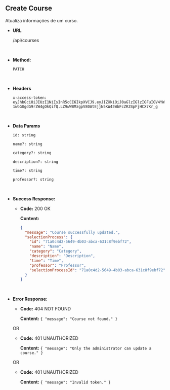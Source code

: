 ## **Create Course**

Atualiza informações de um curso.

- **URL**

  /api/courses

</br>

- **Method:**

  `PATCH`

</br>

- **Headers**

  `x-access-token: eyJhbGciOiJIUzI1NiIsInR5cCI6IkpXVCJ9.eyJIZXkiOiJ0aGlzIGlzIGFuIGV4YW1wbGUgdG9rZW4gOkQifQ.LZ9wWBMzgpV80AtEjjN5KW45WbFcZRZ4pFjHCX7Kr_g`

</br>

- **Data Params**

  `id: string`

  `name?: string`

  `category?: string`

  `description?: string`

  `time?: string`

  `professor?: string`

</br>

- **Success Response:**

  - **Code:** 200 OK

    **Content:**

    ```json
    {
      "message": "Course successfully updated.",
      "selectionProcess": {
        "id": "71a0c4d2-5649-4b03-abca-631c8f9ebf72",
        "name": "Name",
        "category": "Category",
        "description": "Description",
        "time": "Time",
        "professor": "Professor",
        "selectionProcessId": "71a0c4d2-5649-4b03-abca-631c8f9ebf72"
      }
    }
    ```

</br>

- **Error Response:**

  - **Code:** 404 NOT FOUND

    **Content:** `{ "message": "Course not found." }`

  OR

  - **Code:** 401 UNAUTHORIZED

    **Content:** `{ "message": "Only the administrator can update a course." }`

  OR

  - **Code:** 401 UNAUTHORIZED

    **Content:** `{ "message": "Invalid token." }`
